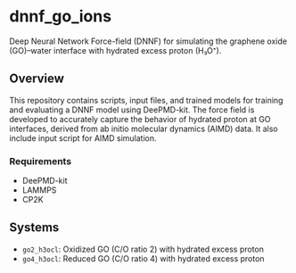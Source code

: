 # dnnf_go_ions

Deep Neural Network Force-field (DNNF) for simulating the graphene oxide (GO)–water interface with hydrated excess proton (H₃O⁺).

## Overview

This repository contains scripts, input files, and trained models for training and evaluating a DNNF model using DeePMD-kit. The force field is developed to accurately capture the behavior of hydrated proton at GO interfaces, derived from ab initio molecular dynamics (AIMD) data. It also include input script for AIMD simulation.


### Requirements

- DeePMD-kit
- LAMMPS 
- CP2K


## Systems

- `go2_h3ocl`: Oxidized GO (C/O ratio 2) with hydrated excess proton
- `go4_h3ocl`: Reduced GO (C/O ratio 4) with hydrated excess proton
